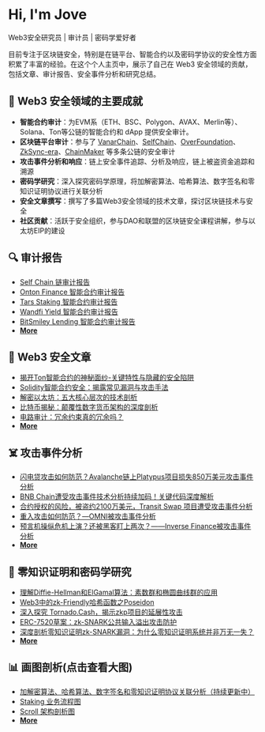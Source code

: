 # Hi, I'm Jove

Web3安全研究员 | 审计员 | 密码学爱好者

目前专注于区块链安全，特别是在链平台、智能合约以及密码学协议的安全性方面积累了丰富的经验。在这个个人主页中，展示了自己在 Web3 安全领域的贡献，包括文章、审计报告、安全事件分析和研究总结。

## 🌟 Web3 安全领域的主要成就

- **智能合约审计**：为EVM系（ETH、BSC、Polygon、AVAX、Merlin等）、Solana、Ton等公链的智能合约和 dApp 提供安全审计。
- **区块链平台审计**：参与了 [VanarChain](https://vanarchain.com/en/)、[SelfChain](https://selfchain.xyz/)、[OverFoundation](https://over.network/)、[ZkSync-era](https://zksync.io/)、[ChainMaker](https://chainmaker.org.cn/) 等多条公链的安全审计
- **攻击事件分析和响应**：链上安全事件追踪、分析及响应，链上被盗资金追踪和溯源
- **密码学研究**：深入探究密码学原理，将加解密算法、哈希算法、数字签名和零知识证明协议进行关联分析
- **安全文章撰写**：撰写了多篇Web3安全领域的技术文章，探讨区块链技术与安全
- **社区贡献**：活跃于安全组织，参与DAO和联盟的区块链安全课程讲解，参与以太坊EIP的建设

## 🔍 审计报告

- [Self Chain 链审计报告](https://beosin.com/audits/Self-Chain_202404191527.pdf)
- [Onton Finance 智能合约审计报告](https://beosin.com/audits/Onton%20Finance_202409121334.pdf)
- [Tars Staking 智能合约审计报告](https://beosin.com/audits/Tars-Staking_202406171546.pdf)
- [Wandfi Yield 智能合约审计报告](https://beosin.com/audits/wandfi_202403081621.pdf)
- [BitSmiley Lending 智能合约审计报告](https://beosin.com/audits/BitSmiley_202403131010.pdf)
- [**More**](https://Jovewei.github.io/report/#audit-report)

## 📝 Web3 安全文章

- [揭开Ton智能合约的神秘面纱-关键特性与隐藏的安全陷阱](https://Jovewei.github.io/2024/09/11/%E6%8F%AD%E5%BC%80Ton%E6%99%BA%E8%83%BD%E5%90%88%E7%BA%A6%E7%9A%84%E7%A5%9E%E7%A7%98%E9%9D%A2%E7%BA%B1-%E5%85%B3%E9%94%AE%E7%89%B9%E6%80%A7%E4%B8%8E%E9%9A%90%E8%97%8F%E7%9A%84%E5%AE%89%E5%85%A8%E9%99%B7%E9%98%B1/)
- [Solidity智能合约安全：揭露常见漏洞与攻击手法](https://Jovewei.github.io/2022/12/01/Solidity%E6%99%BA%E8%83%BD%E5%90%88%E7%BA%A6%E5%AE%89%E5%85%A8-%E6%8F%AD%E9%9C%B2%E5%B8%B8%E8%A7%81%E6%BC%8F%E6%B4%9E%E4%B8%8E%E6%94%BB%E5%87%BB%E6%89%8B%E6%B3%95/)
- [解密以太坊：五大核心层次的技术剖析](https://Jovewei.github.io/2022/07/23/%E8%A7%A3%E5%AF%86%E4%BB%A5%E5%A4%AA%E5%9D%8A-%E4%BA%94%E5%A4%A7%E6%A0%B8%E5%BF%83%E5%B1%82%E6%AC%A1%E7%9A%84%E6%8A%80%E6%9C%AF%E5%89%96%E6%9E%90/)
- [比特币揭秘：颠覆性数字货币架构的深度剖析](https://Jovewei.github.io/2022/07/02/%E6%AF%94%E7%89%B9%E5%B8%81%E6%8F%AD%E7%A7%98-%E9%A2%A0%E8%A6%86%E6%80%A7%E6%95%B0%E5%AD%97%E8%B4%A7%E5%B8%81%E6%9E%B6%E6%9E%84%E7%9A%84%E6%B7%B1%E5%BA%A6%E5%89%96%E6%9E%90/)
- [电路审计：冗余约束真的冗余吗？](https://mp.weixin.qq.com/s/fCooq4z2C81b5gQL2wQT4g)
- [**More**](https://Jovewei.github.io/)

## ☠️ 攻击事件分析

- [闪电贷攻击如何防范？Avalanche链上Platypus项目损失850万美元攻击事件分析](https://mp.weixin.qq.com/s/HQh4g_-ZfkwJCBGyiDFypA)
- [BNB Chain遭受攻击事件技术分析持续加码！关键代码深度解析](https://mp.weixin.qq.com/s/5jdQFM-BOzX9x_TEFx1wLA)
- [合约授权的风险，被盗约2100万美元，Transit Swap 项目遭受攻击事件分析](https://mp.weixin.qq.com/s/97ouUSkeIpY_71Cf3GqZpw)
- [重入攻击如何防范？—OMNI被攻击事件分析](https://mp.weixin.qq.com/s/g9xXWwTHyZBYktiCHJCY8A)
- [预言机操纵危机上演？还被黑客盯上两次？——Inverse Finance被攻击事件分析](https://mp.weixin.qq.com/s/WhYyuep98c3x0WwkqFchyw)
- [**More**](https://mp.weixin.qq.com/mp/appmsgalbum?__biz=Mzg2NTg2MzE5NA==&action=getalbum&album_id=2709507207360397313&scene=173&subscene=&sessionid=svr_6f9c24b7035&enterid=1726276875&from_msgid=2247485033&from_itemidx=1&count=3&nolastread=1#wechat_redirect)

## 🔐 零知识证明和密码学研究

- [理解Diffie-Hellman和ElGamal算法：素数群和椭圆曲线群的应用](https://Jovewei.github.io/2024/03/21/%E7%90%86%E8%A7%A3Diffie-Hellman%E5%92%8CElGamal%E7%AE%97%E6%B3%95-%E7%B4%A0%E6%95%B0%E7%BE%A4%E5%92%8C%E6%A4%AD%E5%9C%86%E6%9B%B2%E7%BA%BF%E7%BE%A4%E7%9A%84%E5%BA%94%E7%94%A8/)
- [Web3中的zk-Friendly哈希函数之Poseidon](https://Jovewei.github.io/2024/03/17/Web3%E4%B8%AD%E7%9A%84zk-Friendly%E5%93%88%E5%B8%8C%E5%87%BD%E6%95%B0%E4%B9%8BPoseidon/)
- [深入探究 Tornado.Cash，揭示zkp项目的延展性攻击](https://mp.weixin.qq.com/s/-f5sF4U66iIZVVwig8JOgA)
- [ERC-7520草案：zk-SNARK公共输入溢出攻击防护](https://mp.weixin.qq.com/s/Iq3avRV7z05-ku4XMZZGSg)
- [深度剖析零知识证明zk-SNARK漏洞：为什么零知识证明系统并非万无一失？](https://mp.weixin.qq.com/s/uBydpXnHLSROQokHr01S3g)
- [**More**](https://Jovewei.github.io/)

## 📊 画图剖析(点击查看大图)

- [加解密算法、哈希算法、数字签名和零知识证明协议关联分析（持续更新中）](./img/crypto.png)
- [Staking 业务流程图](./img/staking.png)
- [Scroll 架构剖析图](./img/Scroll.png)
- [**More**](https://Jovewei.github.io/diagram/)
